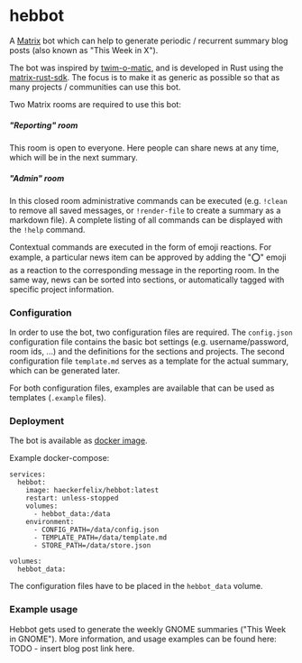 # hebbot

A [Matrix](matrix.org) bot which can help to generate periodic / recurrent summary blog posts (also known as "This Week in X"). 

The bot was inspired by [twim-o-matic](https://github.com/matrix-org/twim-o-matic/tree/master/data), and is developed in Rust using the [matrix-rust-sdk](https://github.com/matrix-org/matrix-rust-sdk). The focus is to make it as generic as possible so that as many projects / communities can use this bot. 

Two Matrix rooms are required to use this bot:

##### "Reporting" room

This room is open to everyone. Here people can share news at any time, which will be in the next summary. 

##### "Admin" room

In this closed room administrative commands can be executed (e.g. `!clean` to remove all saved messages, or `!render-file` to create a summary as a markdown file). A complete listing of all commands can be displayed with the `!help` command.

Contextual commands are executed in the form of emoji reactions.  For example, a particular news item can be approved by adding the "⭕" emoji as a reaction to the corresponding message in the reporting room. In the same way, news can be sorted into sections, or automatically tagged with specific project information.

### Configuration
In order to use the bot, two configuration files are required. The `config.json` configuration file contains the basic bot settings (e.g. username/password, room ids, ...) and the definitions for the sections and projects. The second configuration file `template.md` serves as a template for the actual summary, which can be generated later. 

For both configuration files, examples are available that can be used as templates (`.example` files). 

### Deployment
The bot is available as [docker image](https://hub.docker.com/r/haeckerfelix/hebbot).

Example docker-compose:

```
services:
  hebbot:
    image: haeckerfelix/hebbot:latest
    restart: unless-stopped
    volumes:
      - hebbot_data:/data
    environment:
      - CONFIG_PATH=/data/config.json
      - TEMPLATE_PATH=/data/template.md
      - STORE_PATH=/data/store.json

volumes:
  hebbot_data:
```

The configuration files have to be placed in the `hebbot_data` volume.


### Example usage
Hebbot gets used to generate the weekly GNOME summaries ("This Week in GNOME"). More information, and usage examples can be found here: TODO - insert blog post link here.
